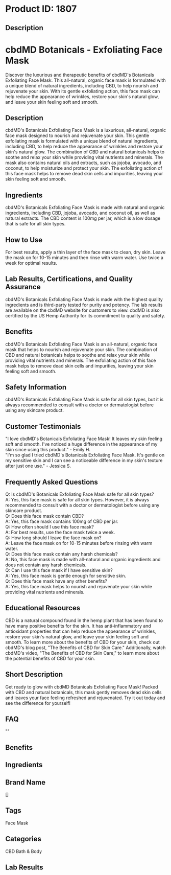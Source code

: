 # Product ID: 1807
## Description
<h1>
 cbdMD Botanicals - Exfoliating Face Mask<br />
</h1>
<p>
 Discover the luxurious and therapeutic benefits of cbdMD's Botanicals Exfoliating Face Mask. This all-natural, organic face mask is formulated with a unique blend of natural ingredients, including CBD, to help nourish and rejuvenate your skin. With its gentle exfoliating action, this face mask can help reduce the appearance of wrinkles, restore your skin's natural glow, and leave your skin feeling soft and smooth.
</p>
<h2>
 Description<br />
</h2>
<p>
 cbdMD's Botanicals Exfoliating Face Mask is a luxurious, all-natural, organic face mask designed to nourish and rejuvenate your skin. This gentle exfoliating mask is formulated with a unique blend of natural ingredients, including CBD, to help reduce the appearance of wrinkles and restore your skin's natural glow. The combination of CBD and natural botanicals helps to soothe and relax your skin while providing vital nutrients and minerals. The mask also contains natural oils and extracts, such as jojoba, avocado, and coconut, to help moisturize and protect your skin. The exfoliating action of this face mask helps to remove dead skin cells and impurities, leaving your skin feeling soft and smooth.
</p>
<h2>
 Ingredients<br />
</h2>
<p>
 cbdMD's Botanicals Exfoliating Face Mask is made with natural and organic ingredients, including CBD, jojoba, avocado, and coconut oil, as well as natural extracts. The CBD content is 100mg per jar, which is a low dosage that is safe for all skin types.
</p>
<h2>
 How to Use<br />
</h2>
<p>
 For best results, apply a thin layer of the face mask to clean, dry skin. Leave the mask on for 10-15 minutes and then rinse with warm water. Use twice a week for optimal results.
</p>
<h2>
 Lab Results, Certifications, and Quality Assurance<br />
</h2>
<p>
 cbdMD's Botanicals Exfoliating Face Mask is made with the highest quality ingredients and is third-party tested for purity and potency. The lab results are available on the cbdMD website for customers to view. cbdMD is also certified by the US Hemp Authority for its commitment to quality and safety.
</p>
<h2>
 Benefits<br />
</h2>
<p>
 cbdMD's Botanicals Exfoliating Face Mask is an all-natural, organic face mask that helps to nourish and rejuvenate your skin. The combination of CBD and natural botanicals helps to soothe and relax your skin while providing vital nutrients and minerals. The exfoliating action of this face mask helps to remove dead skin cells and impurities, leaving your skin feeling soft and smooth.
</p>
<h2>
 Safety Information<br />
</h2>
<p>
 cbdMD's Botanicals Exfoliating Face Mask is safe for all skin types, but it is always recommended to consult with a doctor or dermatologist before using any skincare product.
</p>
<h2>
 Customer Testimonials<br />
</h2>
<p>
 "I love cbdMD's Botanicals Exfoliating Face Mask! It leaves my skin feeling soft and smooth. I've noticed a huge difference in the appearance of my skin since using this product." - Emily H.<br />
"I'm so glad I tried cbdMD's Botanicals Exfoliating Face Mask. It's gentle on my sensitive skin and I can see a noticeable difference in my skin's texture after just one use." - Jessica S.
</p>
<h2>
 Frequently Asked Questions<br />
</h2>
<p>
 Q: Is cbdMD's Botanicals Exfoliating Face Mask safe for all skin types?<br />
A: Yes, this face mask is safe for all skin types. However, it is always recommended to consult with a doctor or dermatologist before using any skincare product.<br />
Q: Does this face mask contain CBD?<br />
A: Yes, this face mask contains 100mg of CBD per jar.<br />
Q: How often should I use this face mask?<br />
A: For best results, use the face mask twice a week.<br />
Q: How long should I leave the face mask on?<br />
A: Leave the face mask on for 10-15 minutes before rinsing with warm water.<br />
Q: Does this face mask contain any harsh chemicals?<br />
A: No, this face mask is made with all-natural and organic ingredients and does not contain any harsh chemicals.<br />
Q: Can I use this face mask if I have sensitive skin?<br />
A: Yes, this face mask is gentle enough for sensitive skin.<br />
Q: Does this face mask have any other benefits?<br />
A: Yes, this face mask helps to nourish and rejuvenate your skin while providing vital nutrients and minerals.
</p>
<h2>
 Educational Resources<br />
</h2>
<p>
 CBD is a natural compound found in the hemp plant that has been found to have many positive benefits for the skin. It has anti-inflammatory and antioxidant properties that can help reduce the appearance of wrinkles, restore your skin's natural glow, and leave your skin feeling soft and smooth. To learn more about the benefits of CBD for your skin, check out cbdMD's blog post, "The Benefits of CBD for Skin Care." Additionally, watch cbdMD's video, "The Benefits of CBD for Skin Care," to learn more about the potential benefits of CBD for your skin.</p>

## Short Description
<p>Get ready to glow with cbdMD Botanicals Exfoliating Face Mask! Packed with CBD and natural botanicals, this mask gently removes dead skin cells and leaves your face feeling refreshed and rejuvenated. Try it out today and see the difference for yourself!</p>

## FAQ
""
## Benefits

## Ingredients

## Brand Name
[]
## Tags
Face Mask
## Categories
CBD Bath &amp; Body
## Lab Results


